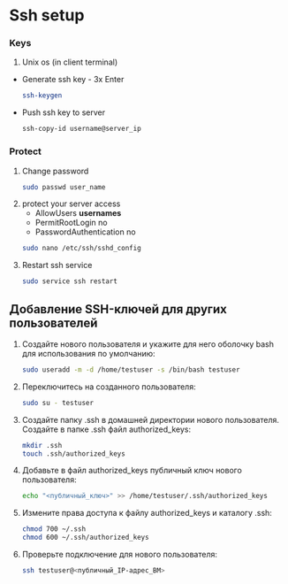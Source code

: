 # Ssh setup
### Keys
1. Unix os (in client terminal)
 - Generate ssh key - 3x Enter
   ```bash
   ssh-keygen
   ```
- Push ssh key to server
   ```bash
   ssh-copy-id username@server_ip
   ```
### Protect
1. Change password
    ```bash
    sudo passwd user_name
    ```
2. protect your server access
   - AllowUsers **usernames**
   - PermitRootLogin no
   - PasswordAuthentication no
    ```bash
    sudo nano /etc/ssh/sshd_config
    ```
3. Restart ssh service
    ```bash
    sudo service ssh restart
    ```

## Добавление SSH-ключей для других пользователей
1. Создайте нового пользователя и укажите для него оболочку bash для использования по умолчанию:
    ```bash
    sudo useradd -m -d /home/testuser -s /bin/bash testuser
    ```
2. Переключитесь на созданного пользователя:
    ```bash
    sudo su - testuser
    ```
3. Создайте папку .ssh в домашней директории нового пользователя. Создайте в папке .ssh файл authorized_keys:
    ```bash
    mkdir .ssh
    touch .ssh/authorized_keys
    ```
4. Добавьте в файл authorized_keys публичный ключ нового пользователя:
    ```bash
    echo "<публичный_ключ>" >> /home/testuser/.ssh/authorized_keys
    ```
6. Измените права доступа к файлу authorized_keys и каталогу .ssh:
    ```bash
    chmod 700 ~/.ssh
    chmod 600 ~/.ssh/authorized_keys
    ```
8. Проверьте подключение для нового пользователя:
    ```bash
    ssh testuser@<публичный_IP-адрес_ВМ>
    ```
   
